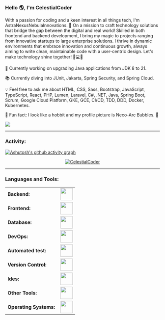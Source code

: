 <link rel="stylesheet" type='text/css' href="https://cdn.jsdelivr.net/gh/devicons/devicon@latest/devicon.min.css" />

### Hello 🌎, I'm CelestialCoder

With a passion for coding and a keen interest in all things tech, I'm AstraNexusNebulaInnovations. 🚀 On a mission to craft technology solutions that bridge the gap between the digital and real world! Skilled in both frontend and backend development, I bring my magic to projects ranging from innovative startups to large enterprise solutions. I thrive in dynamic environments that embrace innovation and continuous growth, always aiming to write clean, maintainable code with a user-centric design. Let's make technology shine together! 🌟💻✨


  🔧 Currently working on upgrading Java applications from JDK 8 to 21.

📚 Currently diving into JUnit, Jakarta, Spring Security, and Spring Cloud.

💡 Feel free to ask me about HTML, CSS, Sass, Bootstrap, JavaScript, TypeScript, React, PHP, Lumen, Laravel, C#, .NET, Java, Spring Boot, Scrum, Google Cloud Platform, GKE, GCE, CI/CD, TDD, DDD, Docker, Kubernetes.

🎉 Fun fact: I look like a hobbit and my profile picture is Neco-Arc Bubbles. 🐾



<p align="left"> <img src="https://www.google.com/imgres?q=imagen%20porno%20censurado&imgurl=https%3A%2F%2Ftierragamer.com%2Fwp-content%2Fuploads%2F2022%2F07%2Fcensura-japon-portada.jpg&imgrefurl=https%3A%2F%2Ftierragamer.com%2Fnoticias%2Fanime%2Fjapon-condena-a-un-hombre-a-prision-por-eliminar-la-censura-de-los-videos-porno%2F&docid=7yBFEx6klDwhqM&tbnid=0Hb6L_XoMLruCM&vet=12ahUKEwjnmI6j_dmJAxUmIEQIHWcCAMQQM3oECEsQAA..i&w=1280&h=720&hcb=2&ved=2ahUKEwjnmI6j_dmJAxUmIEQIHWcCAMQQM3oECEsQAA"> </p>


------
<h3 align="left">Activity:</h3>

[![Ashutosh's github activity graph](https://github-readme-activity-graph.vercel.app/graph?username=CelestialCoder&bg_color=100f0f&color=4c5e9e&line=4c569e&point=403e41&area=true&hide_border=true)](https://github.com/ashutosh00710/github-readme-activity-graph)


 
  </a>
<p align="center">
  <a href="https://github.com/CelestialCoder">
    <img src="https://github-readme-streak-stats.herokuapp.com/?user=CelestialCoder&&theme=tokyonight" alt="CelestialCoder" />
  </a>
</p>

------
<h3 align="left">Languages and Tools:</h3>
<table>
    <tr>
        <td style="font-weight: bold; padding-right: 10px; vertical-align: center; border: none;">Backend:</td>
        <td><img height="40" src="https://skillicons.dev/icons?i=php,java,cs,net,python,laravel,spring,maven,hibernate,nodejs,fastapi,flask,express,nginx,vite"/></td>
    </tr>
    <tr>
        <td style="font-weight: bold; padding-right: 10px; vertical-align: center;">Frontend:</td>
        <td><img height="40" src="https://skillicons.dev/icons?i=vue,vuetify,react,mui,bootstrap,html,css,sass,js,ts,figma"/></td>
    </tr>
    <tr>
        <td style="font-weight: bold; padding-right: 10px; vertical-align: center; border: none;">Database:</td>
        <td><img height="40" src="https://skillicons.dev/icons?i=mysql,postgresql,mongodb,elasticsearch"/></td>
    </tr>
    <tr>
        <td style="font-weight: bold; padding-right: 10px; vertical-align: center; border: none;">DevOps:</td>
        <td><img height="40" src="https://skillicons.dev/icons?i=docker,kubernetes,gcp,terraform,jenkins,githubactions,gitlarun"/></td>
    </tr>
    <tr>
        <td style="font-weight: bold; padding-right: 10px; vertical-align: center; border: none;">Automated test:</td>
        <td><img height="40" src="https://skillicons.dev/icons?i=selenium,jest,pytest,phpunit"/></td>
    </tr>
    <tr>
        <td style="font-weight: bold; padding-right: 10px; vertical-align: center; border: none;">Version Control:</td>
        <td><img height="40" src="https://skillicons.dev/icons?i=git,github,gitlab,bitbucket"/></td>
    </tr>
    <tr>
        <td style="font-weight: bold; padding-right: 10px; vertical-align: center; border: none;">Ides:</td>
        <td><img height="40" src="https://skillicons.dev/icons?i=vscode,phpstorm,eclipse,visualstudio,webstorm,sublime"/></td>
    </tr>
    <tr>
        <td style="font-weight: bold; padding-right: 10px; vertical-align: center; border: none;">Other Tools:</td>
        <td><img height="40" src="https://skillicons.dev/icons?i=rabbitmq,grafana,bash"/></td>
    </tr>
    <tr>
        <td style="font-weight: bold; padding-right: 10px; vertical-align: center; border: none;">Operating Systems:</td>
        <td><img height="40" src="https://skillicons.dev/icons?i=windows,ubuntu,debian,alpine"/></td>
    </tr>
</table>


